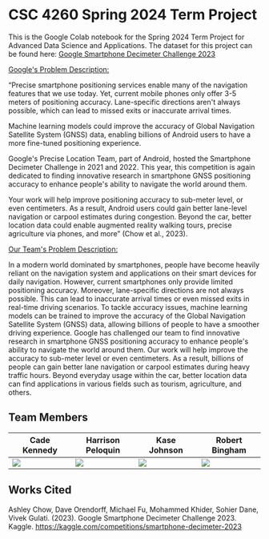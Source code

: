<!-- PROJECT DESCRIPTION -->
# CSC 4260 Spring 2024 Term Project
This is the Google Colab notebook for the Spring 2024 Term Project for Advanced Data Science and Applications. The dataset for this project can be found here: [Google Smartphone Decimeter Challenge 2023](https://www.kaggle.com/competitions/smartphone-decimeter-2023)

<u>Google's Problem Description:</u>

“Precise smartphone positioning services enable many of the navigation features that we use today. Yet, current mobile phones only offer 3-5 meters of positioning accuracy. Lane-specific directions aren't always possible, which can lead to missed exits or inaccurate arrival times.  

Machine learning models could improve the accuracy of Global Navigation Satellite System (GNSS) data, enabling billions of Android users to have a more fine-tuned positioning experience.

Google's Precise Location Team, part of Android, hosted the Smartphone Decimeter Challenge in 2021 and 2022. This year, this competition is again dedicated to finding innovative research in smartphone GNSS positioning accuracy to enhance people's ability to navigate the world around them.  

Your work will help improve positioning accuracy to sub-meter level, or even centimeters. As a result, Android users could gain better lane-level navigation or carpool estimates during congestion. Beyond the car, better location data could enable augmented reality walking tours, precise agriculture via phones, and more” (Chow et al., 2023).

<u>Our Team's Problem Description:</u>

In a modern world dominated by smartphones, people have become heavily reliant on the navigation system and applications on their smart devices for daily navigation. However, current smartphones only provide limited positioning accuracy. Moreover, lane-specific directions are not always possible. This can lead to inaccurate arrival times or even missed exits in real-time driving scenarios. To tackle accuracy issues, machine learning models can be trained to improve the accuracy of the Global Navigation Satellite System (GNSS) data, allowing billions of people to have a smoother driving experience. Google has challenged our team to find innovative research in smartphone GNSS positioning accuracy to enhance people's ability to navigate the world around them. Our work will help improve the accuracy to sub-meter level or even centimeters. As a result, billions of people can gain better lane navigation or carpool estimates during heavy traffic hours. Beyond everyday usage within the car, better location data can find applications in various fields such as tourism, agriculture, and others.  

<!-- TEAM MEMBERs -->
## Team Members
<table style="width:100%">
    <thead>
        <tr>
            <th width="25%">Cade Kennedy</th>
            <th width="25%">Harrison Peloquin</th>
            <th width="25%">Kase Johnson</th>
            <th width="25%">Robert Bingham</th>
        </tr>
    </thead>
    <tbody>
        <tr>
            <td width="25%">
                <a href="https://www.linkedin.com/in/cade-kennedy-107ab7249/">
                    <img src="https://img.shields.io/badge/LinkedIn-0077B5?style=for-the-badge&logo=linkedin&logoColor=white"/>
                </a>
            </td>
             <td width="25%">
                <a href="https://www.linkedin.com/in/harrison-peloquin-2b080b24a/">
                    <img src="https://img.shields.io/badge/LinkedIn-0077B5?style=for-the-badge&logo=linkedin&logoColor=white"/>
                </a>
            </td>
            <td width="25%">
                <!-- UPDATE TO YOUR LINKEDIN -->
                <a href="https://www.linkedin.com/in/kase-johnson-02a974205/">
                    <img src="https://img.shields.io/badge/LinkedIn-0077B5?style=for-the-badge&logo=linkedin&logoColor=white"/>
                </a>
            </td>
            <td width="25%">
                <a href="https://www.linkedin.com/in/robert-bingham/">
                    <img src="https://img.shields.io/badge/LinkedIn-0077B5?style=for-the-badge&logo=linkedin&logoColor=white"/>
                </a>
            </td>
        </tr>
    </tbody>
</table>

## Works Cited
Ashley Chow, Dave Orendorff, Michael Fu, Mohammed Khider, Sohier Dane, Vivek Gulati. (2023). Google Smartphone Decimeter Challenge 2023. Kaggle. https://kaggle.com/competitions/smartphone-decimeter-2023
